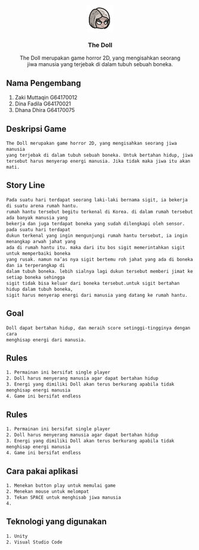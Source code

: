<p align="center">
  <a href="">
    <img src="https://github.com/dinafadila/Grafkom/blob/master/select%20girl-01.png" alt="The Doll" width=72 height=72>
  </a>

  <h3 align="center">The Doll</h3>

  <p align="center">
    The Doll merupakan game horror 2D, yang mengisahkan seorang </br>
    jiwa manusia yang terjebak di dalam tubuh sebuah boneka.
    <br>
  </p>
</p>

## Nama Pengembang

1. Zaki Muttaqin		G64170012
2. Dina Fadila			G64170021
3. Dhana Dhira			G64170075	

## Deskripsi Game

```text
The Doll merupakan game horror 2D, yang mengisahkan seorang jiwa manusia
yang terjebak di dalam tubuh sebuah boneka. Untuk bertahan hidup, jiwa 
tersebut harus menyerap energi manusia. Jika tidak maka jiwa itu akan mati. 
```

## Story Line

```text
Pada suatu hari terdapat seorang laki-laki bernama sigit, ia bekerja di suatu arena rumah hantu. 
rumah hantu tersebut begitu terkenal di Korea. di dalam rumah tersebut ada banyak manusia yang 
bekerja dan juga terdapat boneka yang sudah dilengkapi oleh sensor. pada suatu hari terdapat 
dukun terkenal yang ingin mengunjungi rumah hantu tersebut, ia ingin menangkap arwah jahat yang 
ada di rumah hantu itu. maka dari itu bos sigit memerintahkan sigit untuk memperbaiki boneka 
yang rusak. namun na’as nya sigit bertemu roh jahat yang ada di boneka dan ia terperangkap di 
dalam tubuh boneka. lebih sialnya lagi dukun tersebut memberi jimat ke setiap boneka sehingga 
sigit tidak bisa keluar dari boneka tersebut.untuk sigit bertahan hidup dalam tubuh boneka, 
sigit harus menyerap energi dari manusia yang datang ke rumah hantu.

```

## Goal

```text
Doll dapat bertahan hidup, dan meraih score setinggi-tingginya dengan cara 
menghisap energi dari manusia.
```

## Rules

```text
1. Permainan ini bersifat single player
2. Doll harus menyerang manusia agar dapat bertahan hidup
3. Energi yang dimiliki Doll akan terus berkurang apabila tidak menghisap energi manusia
4. Game ini bersifat endless

```

## Rules

```text
1. Permainan ini bersifat single player
2. Doll harus menyerang manusia agar dapat bertahan hidup
3. Energi yang dimiliki Doll akan terus berkurang apabila tidak menghisap energi manusia
4. Game ini bersifat endless

```

## Cara pakai aplikasi

```text
1. Menekan button play untuk memulai game
2. Menekan mouse untuk melompat
3. Tekan SPACE untuk menghisab jiwa manusia
4. 

```

## Teknologi yang digunakan

```text
1. Unity
2. Visual Studio Code

```


